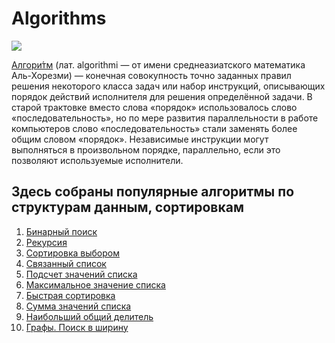 # Algorithms
![](https://i.ibb.co/x685G7N/obzor-algoritmy-konsensusa-v-blokcheyne.jpg)


[Алгори́тм](https://ru.wikipedia.org/wiki/%D0%90%D0%BB%D0%B3%D0%BE%D1%80%D0%B8%D1%82%D0%BC) (лат. algorithmi — от имени среднеазиатского математика Аль-Хорезми) — конечная совокупность точно заданных правил решения некоторого класса задач или набор инструкций, описывающих порядок действий исполнителя для решения определённой задачи. В старой трактовке вместо слова «порядок» использовалось слово «последовательность», но по мере развития параллельности в работе компьютеров слово «последовательность» стали заменять более общим словом «порядок». Независимые инструкции могут выполняться в произвольном порядке, параллельно, если это позволяют используемые исполнители.

Здесь собраны популярные алгоритмы по структурам данным, сортировкам
---
01. [Бинарный поиск](https://github.com/ArtyKrafty/Algorithms/blob/main/venv/binary_search.py)
02. [Рекурсия](https://github.com/ArtyKrafty/Algorithms/blob/main/venv/recursion.py)
03. [Сортировка выбором](https://github.com/ArtyKrafty/Algorithms/blob/main/venv/sort_select.py)
04. [Связанный список](https://github.com/ArtyKrafty/Algorithms/blob/main/venv/link_list.py)
05. [Подсчет значений списка](https://github.com/ArtyKrafty/Algorithms/blob/main/venv/count_list.py)
06. [Максимальное значение списка](https://github.com/ArtyKrafty/Algorithms/blob/main/venv/max_in_list.py)
07. [Быстрая сортировка](https://github.com/ArtyKrafty/Algorithms/blob/main/venv/quick_sort.py)
08. [Сумма значений списка](https://github.com/ArtyKrafty/Algorithms/blob/main/venv/recursive_sum.py)
09. [Наибольший общий делитель](https://github.com/ArtyKrafty/Algorithms/blob/main/venv/NOD.py)
10. [Графы. Поиск в ширину](https://github.com/ArtyKrafty/Algorithms/blob/main/venv/graph.py)
